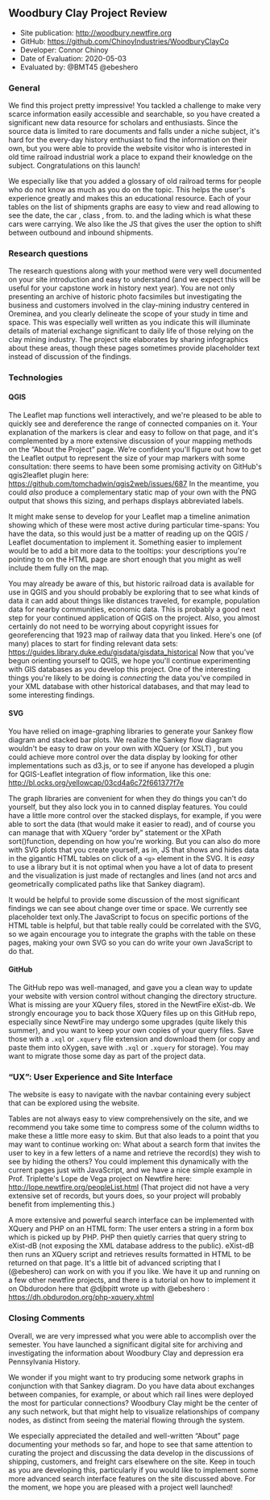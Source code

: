 ## Woodbury Clay Project Review

* Site publication: <http://woodbury.newtfire.org>
* GitHub: <https://github.com/ChinoyIndustries/WoodburyClayCo>
* Developer: Connor Chinoy
* Date of Evaluation: 2020-05-03
* Evaluated by:  @BMT45 @ebeshero


### General  
We find this project pretty impressive! You tackled a challenge to make very scarce information easily accessible and searchable, so you have created a significant new data resource for scholars and enthusiasts. Since the source data is limited to rare documents and falls under a niche subject, it's hard for the every-day history enthusiast to find the information on their own, but you were able to provide the website visitor who is interested in old time railroad industrial work a place to expand their knowledge on the subject. Congratulations on this launch!  

We especially like that you added a glossary of old railroad terms for people who do not know as much as you do on the topic. This helps the user's experience greatly and makes this an educational resource. Each of your tables on the list of shipments graphs are easy to view and read allowing to see the date, the car , class , from. to. and the lading which is what these cars were carrying. We also like the JS that gives the user the option to shift between outbound and inbound shipments.

### Research questions

The research questions along with your method were very well documented on your site introduction and easy to understand (and we expect this will be useful for your capstone work in history next year). You are not only presenting an archive of historic photo facsimiles but investigating the business and customers involved in the clay-mining industry centered in Oreminea, and you clearly delineate the scope of your study in time and space. This was especially well written as you indicate this will illuminate details of material exchange significant to daily life of those relying on the clay mining industry. The project site elaborates by sharing infographics about these areas, though these pages sometimes provide placeholder text instead of discussion of the findings.


### Technologies
   
   
#### QGIS

The Leaflet map functions well interactively, and we're pleased to be able to quickly see and dereference the range of connected companies on it. Your explanation of the markers is clear and easy to follow on that page, and it's complemented by a more extensive discussion of your mapping methods on the “About the Project” page. We’re confident you'll figure out how to get the Leaflet output to represent the size of your map markers with some consultation: there seems to have been some promising activity on GitHub's qgis2leaflet plugin here: https://github.com/tomchadwin/qgis2web/issues/687
In the meantime, you could *also* produce a complementary static map of your own with the PNG output that shows this sizing, and perhaps displays abbreviated labels. 

It might make sense to develop for your Leaflet map a timeline animation showing which of these were most active during particular time-spans: You have the data, so this would just be a matter of reading up on the QGIS / Leaflet documentation to implement it. Something easier to implement would be to add a bit more data to the tooltips: your descriptions you're pointing to on the HTML page are short enough that you might as well include them fully on the map. 

You may already be aware of this, but historic railroad data is available for use in QGIS and you should probably be exploring that to see what kinds of data it can add about things like distances traveled, for example, population data for nearby communities, economic data. This is probably a good next step for your continued application of QGIS on the project. Also, you almost certainly do not need to be worrying about copyright issues for georeferencing that 1923 map of railway data that you linked. Here's one (of many) places to start for finding relevant data sets: https://guides.library.duke.edu/gisdata/gisdata_historical Now that you’ve begun orienting yourself to QGIS, we hope you'll continue experimenting with GIS databases as you develop this project. One of the interesting things you're likely to be doing is *connecting* the data you've compiled in your XML database with other historical databases, and that may lead to some interesting findings. 
 
#### SVG
You have relied on image-graphing libraries to generate your Sankey flow diagram and stacked bar plots. We realize the Sankey flow diagram wouldn't be easy to draw on your own with XQuery (or XSLT) , but you could achieve more control over the data display by looking for other implementations such as d3.js, or to see if anyone has developed a plugin for QGIS-Leaflet integration of flow information, like this one: http://bl.ocks.org/yellowcap/03cd4a6c72f661377f7e 

The graph libraries are convenient for when they do things you can't do yourself, but they also lock you in to canned display features. You could have a little more control over the stacked displays, for example, if you were able to sort the data (that would make it easier to read), and of course you can manage that with XQuery “order by” statement or the XPath sort()function, depending on how you're working. But you can also do more with SVG plots that you create yourself, as in, JS that shows and hides data in the gigantic HTML tables on click of a `<g>` element in the SVG. It is *easy* to use a library but it is not optimal when you have a lot of data to present and the visualization is just made of rectangles and lines (and not arcs and geometrically complicated paths like that Sankey diagram). 

It would be helpful to provide some discussion of the most significant findings we can see about change over time or space. We currently see placeholder text only.The JavaScript to focus on specific portions of the HTML table is helpful, but that table really could be correlated with the SVG, so we again encourage you to integrate the graphs with the table on these pages, making your own SVG so you can do write your own JavaScript to do that. 

#### GitHub
The GitHub repo was well-managed, and gave you a clean way to update your website with version control without changing the directory structure. What is missing are your XQuery files, stored in the NewtFire eXist-db. We strongly encourage you to back those XQuery files up on this GitHub repo, especially since NewtFire may undergo some upgrades (quite likely this summer), and you want to keep your own copies of your query files. Save those with a `.xql` or `.xquery` file extension and download them (or copy and paste them into oXygen, save with `.xql` or `.xquery` for storage). You  may want to migrate those some day as part of the project data.  

###  “UX”: User Experience and Site Interface 
The website is easy to navigate with the navbar containing every subject that can be explored using the website. 

Tables are not always easy to view comprehensively on the site, and we recommend you take some time to compress some of the column widths to make these a little more easy to skim. But that also leads to a point that you may want to continue working on: What about a search form that invites the user to key in a few letters of a name and retrieve the record(s) they wish to see by hiding the others? You could implement this dynamically with the current pages just with JavaScript, and we have a nice simple example in Prof. Triplette's Lope de Vega project on Newtfire here: http://lope.newtfire.org/peopleList.html (That project did not have a very extensive set of records, but yours does, so your project will probably benefit from implementing this.) 

A more extensive and powerful search interface can be implemented with XQuery and PHP on an HTML form: The user enters a string in a form box which is picked up by PHP. PHP then quietly carries that query string to eXist-dB (not exposing the XML database address to the public). eXist-dB then runs an XQuery script and retrieves results formatted in HTML to be returned on that page. It's a little bit of advanced scripting that I (@ebeshero) can work on with you if you like. We have it up and running on a few other newtfire projects, and there is a tutorial on how to implement it on Obdurodon here that @djbpitt wrote up with @ebeshero : https://dh.obdurodon.org/php-xquery.xhtml 

### Closing Comments
Overall, we are very impressed what you were able to accomplish over the semester. You have launched a significant digital site for archiving and investigating the information about Woodbury Clay and depression era Pennsylvania History. 
 
We wonder if you might want to try producing some network graphs in conjunction with that Sankey diagram. Do you have data about exchanges between companies, for example, or about which rail lines were deployed the most for particular connections? Woodbury Clay might be the center of any such network, but that might help to visualize relationships of company nodes, as distinct from seeing the material flowing through the system.  

We especially appreciated the detailed and well-written “About” page documenting your methods so far, and hope to see that same attention to curating the project and discussing the data develop in the discussions of shipping, customers, and freight cars elsewhere on the site. Keep in touch as you are developing this, particularly if you would like to implement some more advanced search interface features on the site discussed above. For the moment, we hope you are pleased with a project well launched! 
